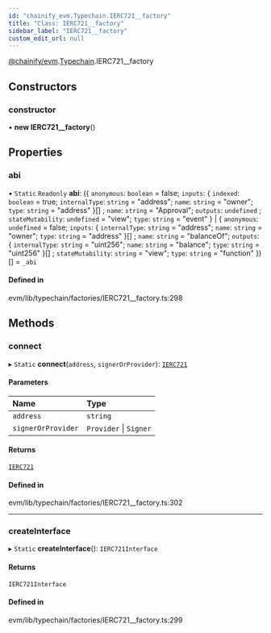 ```yaml
---
id: "chainify_evm.Typechain.IERC721__factory"
title: "Class: IERC721__factory"
sidebar_label: "IERC721__factory"
custom_edit_url: null
---
```


[@chainify/evm](../modules/chainify_evm.md).[Typechain](../namespaces/chainify_evm.Typechain.md).IERC721__factory

## Constructors

### constructor

• **new IERC721__factory**()

## Properties

### abi

▪ `Static` `Readonly` **abi**: ({ `anonymous`: `boolean` = false; `inputs`: { `indexed`: `boolean` = true; `internalType`: `string` = "address"; `name`: `string` = "owner"; `type`: `string` = "address" }[] ; `name`: `string` = "Approval"; `outputs`: `undefined` ; `stateMutability`: `undefined` = "view"; `type`: `string` = "event" } \| { `anonymous`: `undefined` = false; `inputs`: { `internalType`: `string` = "address"; `name`: `string` = "owner"; `type`: `string` = "address" }[] ; `name`: `string` = "balanceOf"; `outputs`: { `internalType`: `string` = "uint256"; `name`: `string` = "balance"; `type`: `string` = "uint256" }[] ; `stateMutability`: `string` = "view"; `type`: `string` = "function" })[] = `_abi`

#### Defined in

evm/lib/typechain/factories/IERC721__factory.ts:298

## Methods

### connect

▸ `Static` **connect**(`address`, `signerOrProvider`): [`IERC721`](../interfaces/chainify_evm.Typechain.IERC721.md)

#### Parameters

| Name | Type |
| :------ | :------ |
| `address` | `string` |
| `signerOrProvider` | `Provider` \| `Signer` |

#### Returns

[`IERC721`](../interfaces/chainify_evm.Typechain.IERC721.md)

#### Defined in

evm/lib/typechain/factories/IERC721__factory.ts:302

___

### createInterface

▸ `Static` **createInterface**(): `IERC721Interface`

#### Returns

`IERC721Interface`

#### Defined in

evm/lib/typechain/factories/IERC721__factory.ts:299
